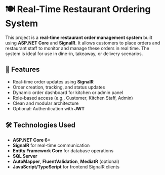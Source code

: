 # 🍽️ Real-Time Restaurant Ordering System

This project is a **real-time restaurant order management system** built using **ASP.NET Core** and **SignalR**. It allows customers to place orders and restaurant staff to monitor and manage these orders in real time. The system is ideal for use in dine-in, takeaway, or delivery scenarios.

## 🚀 Features

- Real-time order updates using **SignalR**
- Order creation, tracking, and status updates
- Dynamic order dashboard for kitchen or admin panel
- Role-based access (e.g., Customer, Kitchen Staff, Admin)
- Clean and modular architecture
- Optional: Authentication with **JWT**

## 🛠️ Technologies Used

- **ASP.NET Core 6+**
- **SignalR** for real-time communication
- **Entity Framework Core** for database operations
- **SQL Server** 
- **AutoMapper**, **FluentValidation**, **MediatR** (optional)
- **JavaScript/TypeScript** for frontend SignalR clients


